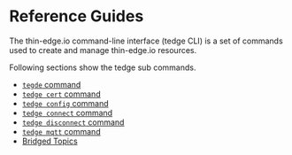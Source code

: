 # Reference Guides
The thin-edge.io command-line interface (tedge CLI) is a set of commands used to create and manage thin-edge.io resources.

Following sections show the tedge sub commands.

* [`tegde` command](../references/tedge.md)
* [`tedge cert` command](../references/tedge-cert.md)
* [`tedge config` command](../references/tedge-config.md)
* [`tedge connect` command](../references/tedge-connect.md)
* [`tedge disconnect` command](../references/tedge-disconnect.md)
* [`tedge mqtt` command](../references/tedge-mqtt.md)
* [Bridged Topics](../references/bridged-topics.md)
